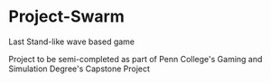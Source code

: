 # Project-Swarm
Last Stand-like wave based game

Project to be semi-completed as part of Penn College's Gaming and Simulation Degree's Capstone Project
